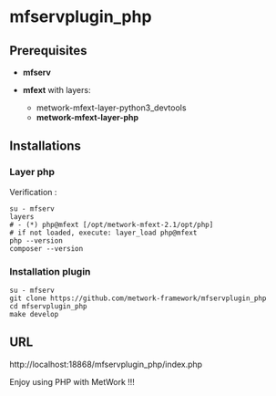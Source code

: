 # mfservplugin_php

## Prerequisites

- **mfserv**

- **mfext** 
with layers:
  - metwork-mfext-layer-python3_devtools
  - **metwork-mfext-layer-php**

## Installations

### Layer php

Verification :

```
su - mfserv
layers
# - (*) php@mfext [/opt/metwork-mfext-2.1/opt/php]
# if not loaded, execute: layer_load php@mfext
php --version
composer --version
```

### Installation plugin

```
su - mfserv
git clone https://github.com/metwork-framework/mfservplugin_php
cd mfservplugin_php
make develop
```

## URL

http://localhost:18868/mfservplugin_php/index.php

Enjoy using PHP with MetWork !!!

